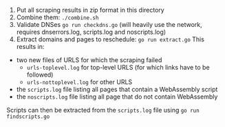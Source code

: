1. Put all scraping results in zip format in this directory
2. Combine them: `./combine.sh`
3. Validate DNSes `go run checkdns.go` (will heavily use the network, requires dnserrors.log, scripts.log and noscripts.log)
4. Extract domains and pages to reschedule: `go run extract.go`
This results in:
  - two new files of URLS for which the scraping failed
    - `urls-toplevel.log` for top-level URLS (for which links have to be followed)
    - `urls-nottoplevel.log` for other URLS
  - the `scripts.log` file listing all pages that contain a WebAssembly script
  - the `noscripts.log` file listing all page that do not contain WebAssembly

Scripts can then be extracted from the `scripts.log` file using `go run findscripts.go`
